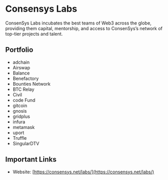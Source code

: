 # Consensys Labs

ConsenSys Labs incubates the best teams of Web3 across the globe, providing them capital, mentorship, and access to ConsenSys’s network of top-tier projects and talent.

## Portfolio

* adchain
* Airswap
* Balance
* Benefactory
* Bounties Network
* BTC Relay
* Civil
* code Fund
* gitcoin
* gnosis
* gridplus
* infura
* metamask
* uport 
* Truffle
* SingularDTV

## Important Links

* Website: [https://consensys.net/labs/](https://consensys.net/labs/)

